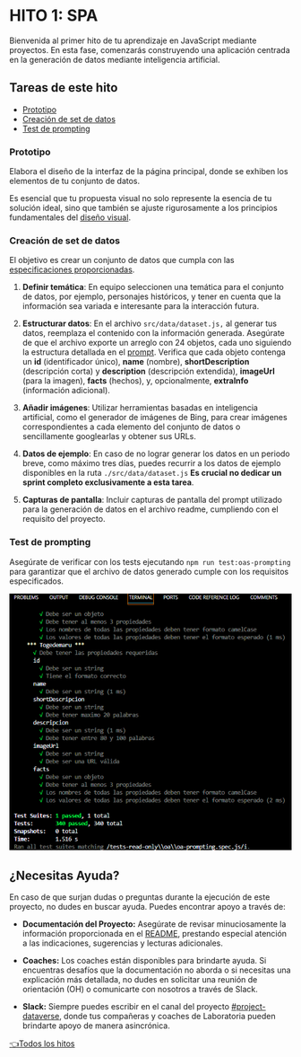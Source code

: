 # **HITO 1:** SPA

Bienvenida al primer hito de tu aprendizaje en JavaScript mediante proyectos.
En esta fase, comenzarás construyendo una aplicación centrada en la
generación de datos mediante inteligencia artificial.

## Tareas de este hito

- [Prototipo](#prototipo)
- [Creación de set de datos](#creación-de-set-de-datos)
- [Test de prompting](#test-de-prompting)

### Prototipo

Elabora el diseño de la interfaz de la página principal,
donde se exhiben los elementos de tu conjunto de datos.

Es esencial que tu propuesta visual no solo represente la esencia
de tu solución ideal, sino que también se ajuste rigurosamente a
los principios fundamentales del
[diseño visual](https://coda.io/d/Bootcamp-UX-Contenido_dqkqk2rV9Z2/Diseno-de-interfaces_suOT7#_luWsQ).

### Creación de set de datos

El objetivo es crear un conjunto de datos que cumpla con las
[especificaciones proporcionadas](../README.md/#generar-los-datos).

1. **Definir temática**: En equipo seleccionen una temática para el conjunto de datos,
por ejemplo, personajes históricos, y tener en cuenta que la información sea variada
e interesante para la interacción futura.

2. **Estructurar datos**: En el archivo `src/data/dataset.js,` al generar tus datos,
reemplaza el contenido con la información generada. Asegúrate de que el archivo
exporte un arreglo con 24 objetos, cada uno siguiendo la estructura detallada
en el
[prompt](https://espresso-matutino.notion.site/6-Pasos-Para-El-Prompt-Perfecto-280cac492ab54a258771ec56de27807d).
Verifica que cada objeto contenga un **id** (identificador único),
**name** (nombre), **shortDescription** (descripción corta) y
**description** (descripción extendida), **imageUrl** (para la imagen),
**facts** (hechos), y,
opcionalmente, **extraInfo** (información adicional).

3. **Añadir imágenes**: Utilizar herramientas basadas en inteligencia artificial,
como el generador de imágenes de Bing, para crear imágenes correspondientes a cada
elemento del conjunto de datos o sencillamente googlearlas y obtener sus URLs.

4. **Datos de ejemplo**: En caso de no lograr generar los datos en un
periodo breve, como máximo tres días, puedes recurrir a los datos de
ejemplo disponibles en la ruta `./src/data/dataset.js`
**Es crucial no dedicar un sprint completo exclusivamente
a esta tarea**.

5. **Capturas de pantalla**: Incluir capturas de pantalla del prompt utilizado
para la generación de datos en el archivo readme, cumpliendo con el
requisito del proyecto.

### Test de prompting

Asegúrate de verificar con los tests ejecutando `npm run test:oas-prompting` para
garantizar que el archivo de datos generado cumple con los requisitos especificados.

![Preview oas prompting](./assets/preview-oa-prompting.png)

## ¿Necesitas Ayuda?

En caso de que surjan dudas o preguntas durante la ejecución de este proyecto,
no dudes en buscar ayuda. Puedes encontrar apoyo a través de:

- **Documentación del Proyecto:** Asegúrate de revisar minuciosamente la
información proporcionada en el [README](../README.md), prestando especial
atención a las indicaciones, sugerencias y lecturas adicionales.

- **Coaches:** Los coaches están disponibles para brindarte ayuda.
Si encuentras desafíos que la documentación no aborda o si necesitas
una explicación más detallada, no dudes en solicitar una reunión de orientación
(OH) o comunicarte con nosotros a través de Slack.

- **Slack:** Siempre puedes escribir en el canal del proyecto
[#project-dataverse](https://claseslaboratoria.slack.com/archives/C05V648LL1G),
donde tus compañeras y coaches de Laboratoria pueden brindarte
apoyo de manera asincrónica.

[👈Todos los hitos](../README.md#6-hitos)
